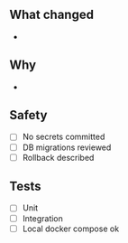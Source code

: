 ﻿## What changed
- 

## Why
- 

## Safety
- [ ] No secrets committed
- [ ] DB migrations reviewed
- [ ] Rollback described

## Tests
- [ ] Unit
- [ ] Integration
- [ ] Local docker compose ok
